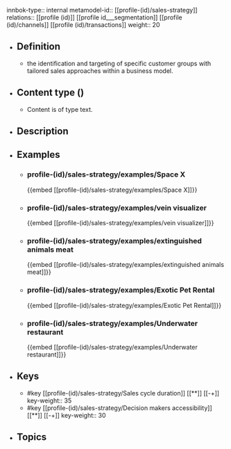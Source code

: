 innbok-type:: internal
metamodel-id:: [[profile-(id)/sales-strategy]]
relations:: [[profile (id)]] [[profile id___segmentation]] [[profile (id)/channels]] [[profile (id)/transactions]]
weight:: 20

- ## Definition
  - the identification and targeting of specific customer groups with tailored sales approaches within a business model.
- ## Content type ()
  - Content is of type text.
  
- ## Description
- ## Examples
  - ### profile-(id)/sales-strategy/examples/Space X
    {{embed [[profile-(id)/sales-strategy/examples/Space X]]}}
  - ### profile-(id)/sales-strategy/examples/vein visualizer
    {{embed [[profile-(id)/sales-strategy/examples/vein visualizer]]}}
  - ### profile-(id)/sales-strategy/examples/extinguished animals meat
    {{embed [[profile-(id)/sales-strategy/examples/extinguished animals meat]]}}
  - ### profile-(id)/sales-strategy/examples/Exotic Pet Rental
    {{embed [[profile-(id)/sales-strategy/examples/Exotic Pet Rental]]}}
  - ### profile-(id)/sales-strategy/examples/Underwater restaurant
    {{embed [[profile-(id)/sales-strategy/examples/Underwater restaurant]]}}
  
- ## Keys
  - #key [[profile-(id)/sales-strategy/Sales cycle duration]] [[**]] [[-+]]
    key-weight:: 35
  - #key [[profile-(id)/sales-strategy/Decision makers accessibility]] [[**]] [[-+]]
    key-weight:: 30
- ## Topics
  

